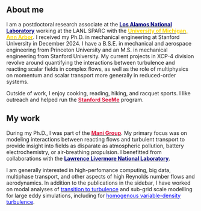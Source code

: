 ## About me

I am a postdoctoral research associate at the [<span style="color:navy;font-weight:bold;">Los Alamos National Laboratory</span>](https://www.lanl.gov) working at the LANL SPARC with the [<span style="color:gold;font-weight:bold;">University of Michigan, Ann Arbor</span>](https://umich.edu). I received my Ph.D. in mechanical engineering at Stanford University in December 2024. I have a B.S.E. in mechanical and aerospace engineering from Princeton University and an M.S. in mechanical engineering from Stanford University. My current projects in XCP-4 division revolve around quantifying the interactions between turbulence and reacting scalar fields in complex flows, as well as the role of multiphysics on momentum and scalar transport more generally in reduced-order systems. 

Outside of work, I enjoy cooking, reading, hiking, and racquet sports. I like outreach and helped run the [<span style="color:crimson;font-weight:bold;">Stanford SeeMe</span>](https://seeme.stanford.edu) program.

## My work
During my Ph.D., I was part of the [<span style="color:crimson;font-weight:bold;">Mani Group</span>](https://www.stanford.edu/~alimani). My primary focus was on modeling interactions between reacting flows and turbulent transport to provide insight into fields as disparate as atmospheric pollution, battery electrochemistry, or air-breathing propulsion. I benefitted from collaborations with the [<span style="color:navy;font-weight:bold;">Lawrence Livermore National Laboratory</span>](https://sd.llnl.gov).


I am generally interested in high-perfomance computing, big data, multiphase transport, and other aspects of high Reynolds number flows and aerodynamics. In addition to the publications in the sidebar, I have worked on modal analyses of [<span style="color:blue">transition to turbulence</span>](./assets/docs/transition.pdf) and sub-grid scale modelling for large eddy simulations, including for [<span style="color:blue">homogenous variable-density turbulence</span>](./assets/docs/homogenous.pdf).